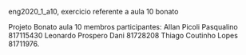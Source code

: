 eng2020_1_a10, exercicio referente a aula 10 bonato

Projeto Bonato aula 10 membros participantes: Allan Picoli Pasqualino 817115430 Leonardo Prospero Dani 81728208 Thiago Coutinho Lopes 81711976.
